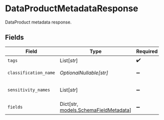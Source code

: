 # DataProductMetadataResponse

DataProduct metadata response.


## Fields

| Field                                                                     | Type                                                                      | Required                                                                  | Description                                                               |
| ------------------------------------------------------------------------- | ------------------------------------------------------------------------- | ------------------------------------------------------------------------- | ------------------------------------------------------------------------- |
| `tags`                                                                    | List[*str*]                                                               | :heavy_check_mark:                                                        | N/A                                                                       |
| `classification_name`                                                     | *OptionalNullable[str]*                                                   | :heavy_minus_sign:                                                        | Classification name                                                       |
| `sensitivity_names`                                                       | List[*str*]                                                               | :heavy_minus_sign:                                                        | List of sensitivity names                                                 |
| `fields`                                                                  | Dict[str, [models.SchemaFieldMetadata](../models/schemafieldmetadata.md)] | :heavy_minus_sign:                                                        | N/A                                                                       |